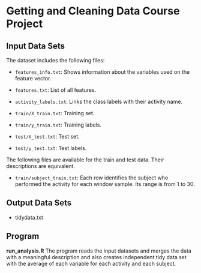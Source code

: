 # Getting and Cleaning Data Course Project
## Input Data Sets
The dataset includes the following files:

- `features_info.txt`: Shows information about the variables used on the feature vector.

- `features.txt`: List of all features.

- `activity_labels.txt`: Links the class labels with their activity name.

- `train/X_train.txt`: Training set.

- `train/y_train.txt`: Training labels.

- `test/X_test.txt`: Test set.

- `test/y_test.txt`: Test labels.

The following files are available for the train and test data. Their descriptions are equivalent. 

- `train/subject_train.txt`: Each row identifies the subject who performed the activity for each window sample. Its range is from 1 to 30. 

## Output Data Sets

- tidydata.txt

## Program 

**run_analysis.R**
The program reads the  input datasets and merges the data with a meaningful description and also creates 
independent tidy data set with the average of each variable for each activity and each subject.
